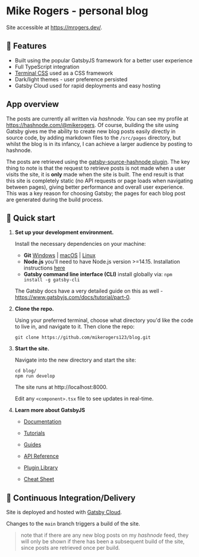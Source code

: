 # Mike Rogers - personal blog

Site accessible at https://mrogers.dev/.

## 🚀 Features

* Built using the popular GatsbyJS framework for a better user experience
* Full TypeScript integration
* [Terminal CSS](https://terminalcss.xyz/) used as a CSS framework
* Dark/light themes - user preference persisted
* Gatsby Cloud used for rapid deployments and easy hosting

## App overview

The posts are currently all written via _hashnode_. You can see my profile at https://hashnode.com/@mikerogers. Of course, building the site using Gatsby gives me the ability to create new blog posts easily directly in source code, by adding markdown files to the `/src/pages` directory, but whilst the blog is in its infancy, I can achieve a larger audience by posting to hashnode.

The posts are retrieved using the [gatsby-source-hashnode plugin](https://www.gatsbyjs.com/plugins/gatsby-source-hashnode/). The key thing to note is that the request to retrieve posts is not made when a user visits the site, it is **only** made when the site is built. The end result is that this site is completely static (no API requests or page loads when navigating between pages), giving better performance and overall user experience. This was a key reason for choosing Gatsby; the pages for each blog post are generated during the build process.

## 🚀 Quick start

1.  **Set up your development environment.**

    Install the necessary dependencies on your machine:
    * **Git** [Windows](https://www.atlassian.com/git/tutorials/install-git#windows) | [macOS](https://www.atlassian.com/git/tutorials/install-git#mac-os-x) | [Linux](https://www.atlassian.com/git/tutorials/install-git#linux)
    * **Node.js** you’ll need to have Node.js version >=14.15. Installation instructions [here](https://docs.npmjs.com/downloading-and-installing-node-js-and-npm)
    * **Gatsby command line interface (CLI)** install globally via: ```npm install -g gatsby-cli```

    The Gatsby docs have a very detailed guide on this as well - https://www.gatsbyjs.com/docs/tutorial/part-0.

2.  **Clone the repo.**

    Using your preferred terminal, choose what directory you'd like the code to live in, and navigate to it. Then clone the repo:

    ```shell
    git clone https://github.com/mikerogers123/blog.git
    ```

3.  **Start the site.**

    Navigate into the new directory and start the site:

    ```shell
    cd blog/
    npm run develop
    ```

    The site runs at http://localhost:8000.

    Edit any `<component>.tsx` file to see updates in real-time.

4.  **Learn more about GatsbyJS**

    - [Documentation](https://www.gatsbyjs.com/docs/?utm_source=starter&utm_medium=readme&utm_campaign=minimal-starter-ts)

    - [Tutorials](https://www.gatsbyjs.com/tutorial/?utm_source=starter&utm_medium=readme&utm_campaign=minimal-starter-ts)

    - [Guides](https://www.gatsbyjs.com/tutorial/?utm_source=starter&utm_medium=readme&utm_campaign=minimal-starter-ts)

    - [API Reference](https://www.gatsbyjs.com/docs/api-reference/?utm_source=starter&utm_medium=readme&utm_campaign=minimal-starter-ts)

    - [Plugin Library](https://www.gatsbyjs.com/plugins?utm_source=starter&utm_medium=readme&utm_campaign=minimal-starter-ts)

    - [Cheat Sheet](https://www.gatsbyjs.com/docs/cheat-sheet/?utm_source=starter&utm_medium=readme&utm_campaign=minimal-starter-ts)

## 🚀 Continuous Integration/Delivery

Site is deployed and hosted with [Gatsby Cloud](https://www.gatsbyjs.com/cloud/).

Changes to the `main` branch triggers a build of the site. 

> note that if there are any new blog posts on my _hashnode_ feed, they will only be shown if there has been a subsequent build of the site, since posts are retrieved once per build.
